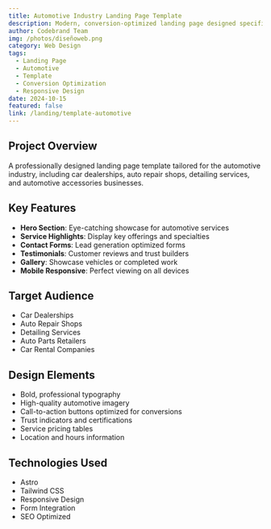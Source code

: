 ```yaml
---
title: Automotive Industry Landing Page Template
description: Modern, conversion-optimized landing page designed specifically for automotive businesses, dealerships, and auto service centers with service showcases and contact forms.
author: Codebrand Team
img: /photos/diseñoweb.png
category: Web Design
tags:
  - Landing Page
  - Automotive
  - Template
  - Conversion Optimization
  - Responsive Design
date: 2024-10-15
featured: false
link: /landing/template-automotive
---
```


## Project Overview

A professionally designed landing page template tailored for the automotive industry, including car dealerships, auto repair shops, detailing services, and automotive accessories businesses.

## Key Features

- **Hero Section**: Eye-catching showcase for automotive services
- **Service Highlights**: Display key offerings and specialties
- **Contact Forms**: Lead generation optimized forms
- **Testimonials**: Customer reviews and trust builders
- **Gallery**: Showcase vehicles or completed work
- **Mobile Responsive**: Perfect viewing on all devices

## Target Audience

- Car Dealerships
- Auto Repair Shops
- Detailing Services
- Auto Parts Retailers
- Car Rental Companies

## Design Elements

- Bold, professional typography
- High-quality automotive imagery
- Call-to-action buttons optimized for conversions
- Trust indicators and certifications
- Service pricing tables
- Location and hours information

## Technologies Used

- Astro
- Tailwind CSS
- Responsive Design
- Form Integration
- SEO Optimized
